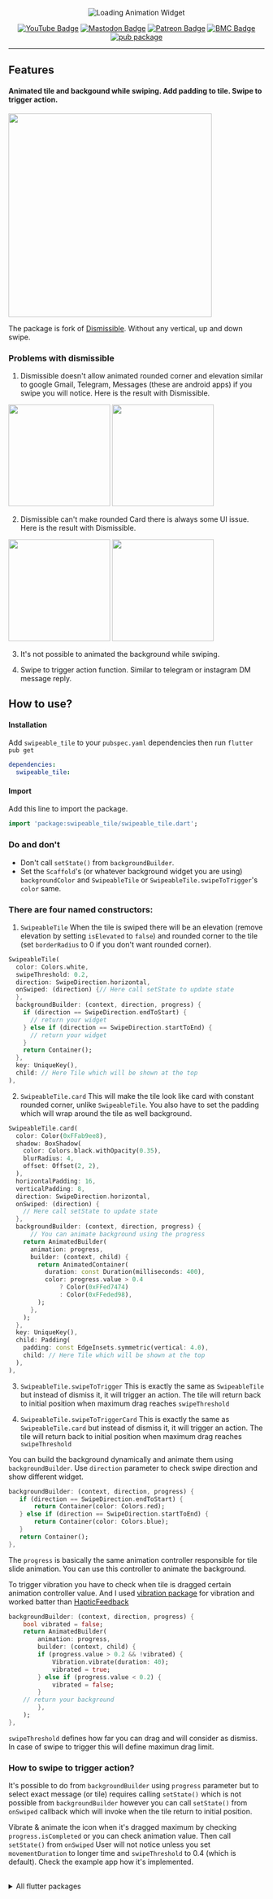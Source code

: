 <p align="center">
   <img src="https://raw.githubusercontent.com/watery-desert/assets/main/swipeable_tile/package_cover.png" alt="Loading Animation Widget" />
</p>

<div align="center">

[![YouTube Badge](https://img.shields.io/badge/-YouTube-EA3223?style=for-the-badge&logo=youtube&logoColor=white)](https://www.youtube.com/waterydesert)
[![Mastodon Badge](https://img.shields.io/badge/-Mastodon-6169F6?style=for-the-badge&logo=mastodon&logoColor=white)](https://mastodon.social/@watery_desert)
[![Patreon Badge](https://img.shields.io/badge/-Patreon-FF424D?style=for-the-badge&logo=patreon&logoColor=white)](https://www.patreon.com/watery_desert)
[![BMC Badge](https://img.shields.io/badge/-Buy_Me_a_Coffee-FFDD00?style=for-the-badge&logo=buymeacoffee&logoColor=535353)](https://www.buymeacoffee.com/watery_desert)
[![pub package](https://img.shields.io/pub/v/swipeable_tile.svg?style=for-the-badge)](https://pub.dev/packages/swipeable_tile)

</div>

<hr>

<div>

## Features

#### Animated tile and backgound while swiping. Add padding to tile. Swipe to trigger action.

<img src="https://raw.githubusercontent.com/watery-desert/assets/main/swipeable_tile/demo_recording.gif"  width="400"/>

The package is fork of [Dismissible](https://api.flutter.dev/flutter/widgets/Dismissible-class.html). Without any vertical, up and down swipe.

### Problems with dismissible

1. Dismissible doesn't allow animated rounded corner and elevation similar to google Gmail, Telegram, Messages (these are android apps) if you swipe you will notice. Here is the result with Dismissible.

<p align="left">
<img src="https://raw.githubusercontent.com/watery-desert/assets/main/swipeable_tile/dismissible_issue1.png" height="200"/>

<img src="https://raw.githubusercontent.com/watery-desert/assets/main/swipeable_tile/dismissible_issue2.png" height="200"/>
</p>

2. Dismissible can't make rounded Card there is always some UI issue. Here is the result with Dismissible.

<p align="left">
<img src="https://raw.githubusercontent.com/watery-desert/assets/main/swipeable_tile/dismissible_issue3.png" height="200"/>

<img src="https://raw.githubusercontent.com/watery-desert/assets/main/swipeable_tile/dismissible_issue4.png" height="200"/>
</p>

3. It's not possible to animated the background while swiping.

4. Swipe to trigger action function. Similar to telegram or instagram DM message reply.

## How to use?

#### Installation

Add `swipeable_tile` to your `pubspec.yaml` dependencies then run `flutter pub get`

```yaml
dependencies:
  swipeable_tile:
```

#### Import

Add this line to import the package.

```dart
import 'package:swipeable_tile/swipeable_tile.dart';
```

### Do and don't

- Don't call `setState()` from `backgroundBuilder`.
- Set the `Scaffold`'s (or whatever background widget you are using) `backgroundColor` and `SwipeableTile` or `SwipeableTile.swipeToTrigger`'s `color` same.

### There are four named constructors:

1. `SwipeableTile` When the tile is swiped there will be an elevation (remove elevation by setting `isElevated` to `false`) and rounded corner to the tile (set `borderRadius` to 0 if you don't want rounded corner).

```dart
SwipeableTile(
  color: Colors.white,
  swipeThreshold: 0.2,
  direction: SwipeDirection.horizontal,
  onSwiped: (direction) {// Here call setState to update state
  },
  backgroundBuilder: (context, direction, progress) {
    if (direction == SwipeDirection.endToStart) {
      // return your widget
    } else if (direction == SwipeDirection.startToEnd) {
      // return your widget
    }
    return Container();
  },
  key: UniqueKey(),
  child: // Here Tile which will be shown at the top
),

```

2. `SwipeableTile.card` This will make the tile look like card with constant rounded corner, unlike `SwipeableTile`. You also have to set the padding which will wrap around the tile as well background.

```dart
SwipeableTile.card(
  color: Color(0xFFab9ee8),
  shadow: BoxShadow(
    color: Colors.black.withOpacity(0.35),
    blurRadius: 4,
    offset: Offset(2, 2),
  ),
  horizontalPadding: 16,
  verticalPadding: 8,
  direction: SwipeDirection.horizontal,
  onSwiped: (direction) {
    // Here call setState to update state
  },
  backgroundBuilder: (context, direction, progress) {
      // You can animate background using the progress
    return AnimatedBuilder(
      animation: progress,
      builder: (context, child) {
        return AnimatedContainer(
          duration: const Duration(milliseconds: 400),
          color: progress.value > 0.4
              ? Color(0xFFed7474)
              : Color(0xFFeded98),
        );
      },
    );
  },
  key: UniqueKey(),
  child: Padding(
    padding: const EdgeInsets.symmetric(vertical: 4.0),
    child: // Here Tile which will be shown at the top
  ),
),
```

3. `SwipeableTile.swipeToTrigger` This is exactly the same as `SwipeableTile` but instead of dismiss it, it will trigger an action. The tile will return back to initial position when maximum drag reaches `swipeThreshold`

4. `SwipeableTile.swipeToTriggerCard` This is exactly the same as `SwipeableTile.card` but instead of dismiss it, it will trigger an action. The tile will return back to initial position when maximum drag reaches `swipeThreshold`

You can build the background dynamically and animate them using `backgroundBuilder`. Use `direction` parameter to check swipe direction and show different widget.

```dart
backgroundBuilder: (context, direction, progress) {
   if (direction == SwipeDirection.endToStart) {
       return Container(color: Colors.red);
   } else if (direction == SwipeDirection.startToEnd) {
       return Container(color: Colors.blue);
   }
   return Container();
},
```

The `progress` is basically the same animation controller responsible for tile slide animation. You can use this controller to animate the background.

To trigger vibration you have to check when tile is dragged certain animation controller value. And I used [vibration package](https://pub.dev/packages/vibration) for vibration and worked batter than [HapticFeedback](https://api.flutter.dev/flutter/services/HapticFeedback-class.html)

```dart
backgroundBuilder: (context, direction, progress) {
    bool vibrated = false;
    return AnimatedBuilder(
        animation: progress,
        builder: (context, child) {
        if (progress.value > 0.2 && !vibrated) {
            Vibration.vibrate(duration: 40);
            vibrated = true;
        } else if (progress.value < 0.2) {
            vibrated = false;
        }
    // return your background
        },
    );
},
```

`swipeThreshold` defines how far you can drag and will consider as dismiss. In case of swipe to trigger this will define maximun drag limit.

### How to swipe to trigger action?

It's possible to do from `backgroundBuilder` using `progress` parameter but to select exact message (or tile) requires calling `setState()` which is not possible from `backgroundBuilder` however you can call `setState()` from `onSwiped` callback which will invoke when the tile return to initial position.

Vibrate & animate the icon when it's dragged maximum by checking `progress.isCompleted` or you can check animation value. Then call `setState()` from `onSwiped` User will not notice unless you set `movementDuration` to longer time and `swipeThreshold` to 0.4 (which is default). Check the example app how it's implemented.

<br>
<details>
   <summary>All flutter packages</summary>
   <br>

● [Sliding Clipped Nav Bar](https://github.com/watery-desert/sliding_clipped_nav_bar)\
 ● [Water Drop Nav Bar](https://github.com/watery-desert/water_drop_nav_bar)\
 ➜ [Swipeable Tile](https://github.com/watery-desert/swipeable_tile)\
 ● [Loading Animation Widget](https://github.com/watery-desert/loading_animation_widget)

   </summary> 
</details>
<br>
